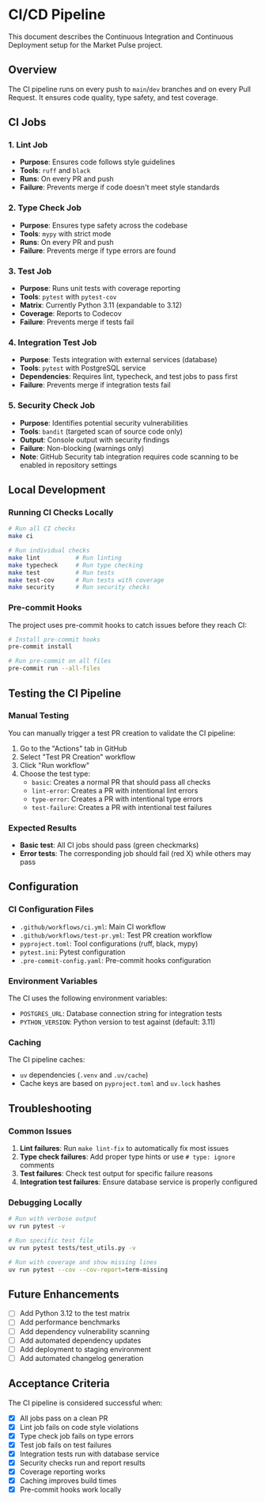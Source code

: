 # CI/CD Pipeline

This document describes the Continuous Integration and Continuous Deployment setup for the Market Pulse project.

## Overview

The CI pipeline runs on every push to `main`/`dev` branches and on every Pull Request. It ensures code quality, type safety, and test coverage.

## CI Jobs

### 1. Lint Job
- **Purpose**: Ensures code follows style guidelines
- **Tools**: `ruff` and `black`
- **Runs**: On every PR and push
- **Failure**: Prevents merge if code doesn't meet style standards

### 2. Type Check Job
- **Purpose**: Ensures type safety across the codebase
- **Tools**: `mypy` with strict mode
- **Runs**: On every PR and push
- **Failure**: Prevents merge if type errors are found

### 3. Test Job
- **Purpose**: Runs unit tests with coverage reporting
- **Tools**: `pytest` with `pytest-cov`
- **Matrix**: Currently Python 3.11 (expandable to 3.12)
- **Coverage**: Reports to Codecov
- **Failure**: Prevents merge if tests fail

### 4. Integration Test Job
- **Purpose**: Tests integration with external services (database)
- **Tools**: `pytest` with PostgreSQL service
- **Dependencies**: Requires lint, typecheck, and test jobs to pass first
- **Failure**: Prevents merge if integration tests fail

### 5. Security Check Job
- **Purpose**: Identifies potential security vulnerabilities
- **Tools**: `bandit` (targeted scan of source code only)
- **Output**: Console output with security findings
- **Failure**: Non-blocking (warnings only)
- **Note**: GitHub Security tab integration requires code scanning to be enabled in repository settings

## Local Development

### Running CI Checks Locally

```bash
# Run all CI checks
make ci

# Run individual checks
make lint          # Run linting
make typecheck     # Run type checking
make test          # Run tests
make test-cov      # Run tests with coverage
make security      # Run security checks
```

### Pre-commit Hooks

The project uses pre-commit hooks to catch issues before they reach CI:

```bash
# Install pre-commit hooks
pre-commit install

# Run pre-commit on all files
pre-commit run --all-files
```

## Testing the CI Pipeline

### Manual Testing

You can manually trigger a test PR creation to validate the CI pipeline:

1. Go to the "Actions" tab in GitHub
2. Select "Test PR Creation" workflow
3. Click "Run workflow"
4. Choose the test type:
   - `basic`: Creates a normal PR that should pass all checks
   - `lint-error`: Creates a PR with intentional lint errors
   - `type-error`: Creates a PR with intentional type errors
   - `test-failure`: Creates a PR with intentional test failures

### Expected Results

- **Basic test**: All CI jobs should pass (green checkmarks)
- **Error tests**: The corresponding job should fail (red X) while others may pass

## Configuration

### CI Configuration Files

- `.github/workflows/ci.yml`: Main CI workflow
- `.github/workflows/test-pr.yml`: Test PR creation workflow
- `pyproject.toml`: Tool configurations (ruff, black, mypy)
- `pytest.ini`: Pytest configuration
- `.pre-commit-config.yaml`: Pre-commit hooks configuration

### Environment Variables

The CI uses the following environment variables:

- `POSTGRES_URL`: Database connection string for integration tests
- `PYTHON_VERSION`: Python version to test against (default: 3.11)

### Caching

The CI pipeline caches:
- `uv` dependencies (`.venv` and `.uv/cache`)
- Cache keys are based on `pyproject.toml` and `uv.lock` hashes

## Troubleshooting

### Common Issues

1. **Lint failures**: Run `make lint-fix` to automatically fix most issues
2. **Type check failures**: Add proper type hints or use `# type: ignore` comments
3. **Test failures**: Check test output for specific failure reasons
4. **Integration test failures**: Ensure database service is properly configured

### Debugging Locally

```bash
# Run with verbose output
uv run pytest -v

# Run specific test file
uv run pytest tests/test_utils.py -v

# Run with coverage and show missing lines
uv run pytest --cov --cov-report=term-missing
```

## Future Enhancements

- [ ] Add Python 3.12 to the test matrix
- [ ] Add performance benchmarks
- [ ] Add dependency vulnerability scanning
- [ ] Add automated dependency updates
- [ ] Add deployment to staging environment
- [ ] Add automated changelog generation

## Acceptance Criteria

The CI pipeline is considered successful when:

- [x] All jobs pass on a clean PR
- [x] Lint job fails on code style violations
- [x] Type check job fails on type errors
- [x] Test job fails on test failures
- [x] Integration tests run with database service
- [x] Security checks run and report results
- [x] Coverage reporting works
- [x] Caching improves build times
- [x] Pre-commit hooks work locally
